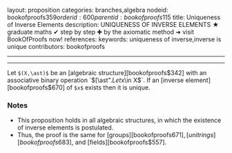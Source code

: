 layout: proposition
categories: branches,algebra
nodeid: bookofproofs$359
orderid: 600
parentid: bookofproofs$115
title: Uniqueness of Inverse Elements
description: UNIQUENESS OF INVERSE ELEMENTS ★ graduate maths ✔ step by step ✚ by the axiomatic method ➜ visit BookOfProofs now!
references: 
keywords: uniqueness of inverse,inverse is unique
contributors: bookofproofs

---


---

Let `$(X,\ast)$` be an [algebraic structure][bookofproofs$342] with an associative binary operation `$[\ast".$` Let `$x\in X$`. 
If an [inverse element][bookofproofs$670] of `$x$` exists then it is unique.

### Notes

* This proposition holds in all algebraic structures, in which the existence of inverse elements is postulated.
* Thus, the proof is the same for [groups][bookofproofs$671], [unit rings][bookofproofs$683], and [fields][bookofproofs$557].